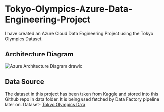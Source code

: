 # Tokyo-Olympics-Azure-Data-Engineering-Project
I have created an Azure Cloud Data Engineering Project using the Tokyo Olympics Dataset.

## Architecture Diagram

![Azure Architecture Diagram drawio](https://github.com/Bloom-98/olympic-data-engineering-project/assets/93408790/8fab6c59-4610-4774-8246-c91b7fa70a74)


## Data Source
The dataset in this project has been taken from Kaggle and stored into this Github repo in data folder. It is being used fetched by Data Factory pipeline later on.
Dataset- [Tokyo Olympics Data](https://www.kaggle.com/datasets/arjunprasadsarkhel/2021-olympics-in-tokyo)
